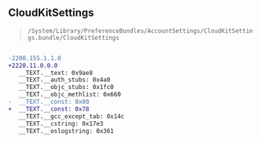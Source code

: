 ## CloudKitSettings

> `/System/Library/PreferenceBundles/AccountSettings/CloudKitSettings.bundle/CloudKitSettings`

```diff

-2200.155.1.1.0
+2220.11.0.0.0
   __TEXT.__text: 0x9ae8
   __TEXT.__auth_stubs: 0x4a0
   __TEXT.__objc_stubs: 0x1fc0
   __TEXT.__objc_methlist: 0x660
-  __TEXT.__const: 0x80
+  __TEXT.__const: 0x78
   __TEXT.__gcc_except_tab: 0x14c
   __TEXT.__cstring: 0x17e3
   __TEXT.__oslogstring: 0x361

```
